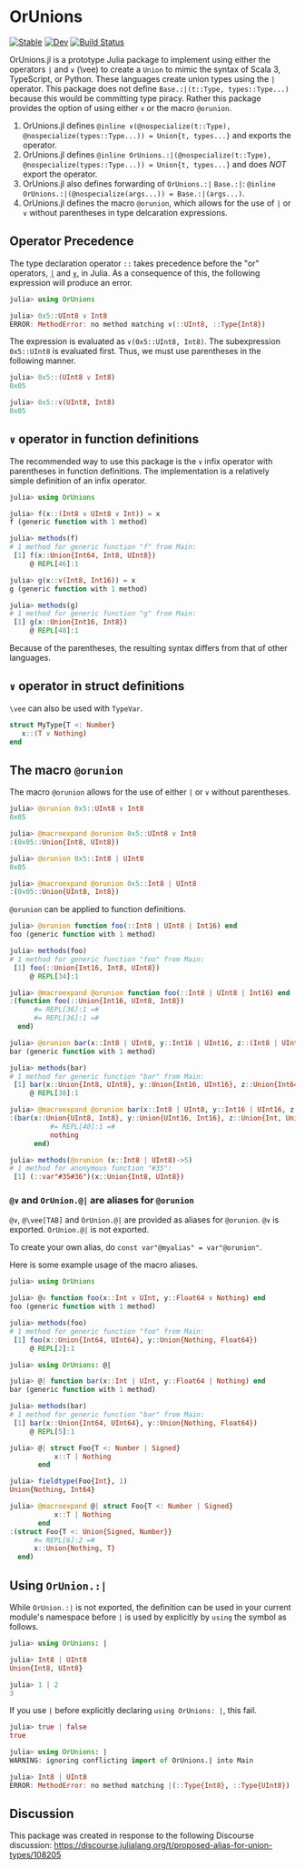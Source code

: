 # OrUnions

[![Stable](https://img.shields.io/badge/docs-stable-blue.svg)](https://mkitti.github.io/OrUnions.jl/stable/)
[![Dev](https://img.shields.io/badge/docs-dev-blue.svg)](https://mkitti.github.io/OrUnions.jl/dev/)
[![Build Status](https://github.com/mkitti/OrUnions.jl/actions/workflows/CI.yml/badge.svg?branch=main)](https://github.com/mkitti/OrUnions.jl/actions/workflows/CI.yml?query=branch%3Amain)

OrUnions.jl is a prototype Julia package to implement using either the operators `|` and `∨` (\vee) to create a `Union` to mimic the syntax of Scala 3, TypeScript, or Python. These languages create union types using the `|` operator. This package does not define `Base.:|(t::Type, types::Type...)` because this would be committing type piracy. Rather this package provides the option of using either `∨` or the macro `@orunion`.

1. OrUnions.jl defines `@inline ∨(@nospecialize(t::Type), @nospecialize(types::Type...)) = Union{t, types...}` and exports the operator.
2. OrUnions.jl defines `@inline OrUnions.:|(@nospecialize(t::Type), @nospecialize(types::Type...)) = Union{t, types...}` and does *NOT* export the operator.
3. OrUnions.jl also defines forwarding of `OrUnions.:|` `Base.:|`: `@inline OrUnions.:|(@nospecialize(args...)) = Base.:|(args...)`.
4. OrUnions.jl defines the macro `@orunion`, which allows for the use of `|` or `∨` without parentheses in type delcaration expressions.

## Operator Precedence

The type declaration operator `::` takes precedence before the "or" operators, [`|`](https://github.com/JuliaLang/JuliaSyntax.jl/blob/a6f2d1580f7bbad11822033e8c83e607aa31f100/src/kinds.jl#L632) and [`∨`](https://github.com/JuliaLang/JuliaSyntax.jl/blob/a6f2d1580f7bbad11822033e8c83e607aa31f100/src/kinds.jl#L634), in Julia. As a consequence of this, the following expression will produce an error.

```julia
julia> using OrUnions

julia> 0x5::UInt8 ∨ Int8
ERROR: MethodError: no method matching ∨(::UInt8, ::Type{Int8})
```

The expression is evaluated as `∨(0x5::UInt8, Int8)`. The subexpression `0x5::UInt8` is evaluated first. Thus, we must use parentheses in the following manner.

```julia
julia> 0x5::(UInt8 ∨ Int8)
0x05

julia> 0x5::∨(UInt8, Int8)
0x05
```

## `∨` operator in function definitions

The recommended way to use this package is the `∨` infix operator with parentheses in function definitions. The implementation is a relatively simple definition of an infix operator.

```julia
julia> using OrUnions

julia> f(x::(Int8 ∨ UInt8 ∨ Int)) = x
f (generic function with 1 method)

julia> methods(f)
# 1 method for generic function "f" from Main:
 [1] f(x::Union{Int64, Int8, UInt8})
     @ REPL[46]:1

julia> g(x::∨(Int8, Int16)) = x
g (generic function with 1 method)

julia> methods(g)
# 1 method for generic function "g" from Main:
 [1] g(x::Union{Int16, Int8})
     @ REPL[48]:1
```

Because of the parentheses, the resulting syntax differs from that of other languages.

## `∨` operator in struct definitions

`\vee` can also be used with `TypeVar`.

```julia
struct MyType{T <: Number}
   x::(T ∨ Nothing)
end
```

## The macro `@orunion`

The macro `@orunion` allows for the use of either `|` or `∨` without parentheses.

```julia
julia> @orunion 0x5::UInt8 ∨ Int8
0x05

julia> @macroexpand @orunion 0x5::UInt8 ∨ Int8
:(0x05::Union{Int8, UInt8})

julia> @orunion 0x5::Int8 | UInt8
0x05

julia> @macroexpand @orunion 0x5::Int8 | UInt8
:(0x05::Union{UInt8, Int8})
```

`@orunion` can be applied to function definitions.

```julia
julia> @orunion function foo(::Int8 | UInt8 | Int16) end
foo (generic function with 1 method)

julia> methods(foo)
# 1 method for generic function "foo" from Main:
 [1] foo(::Union{Int16, Int8, UInt8})
     @ REPL[34]:1

julia> @macroexpand @orunion function foo(::Int8 | UInt8 | Int16) end
:(function foo(::Union{Int16, UInt8, Int8})
      #= REPL[36]:1 =#
      #= REPL[36]:1 =#
  end)

julia> @orunion bar(x::Int8 | UInt8, y::Int16 | UInt16, z::(Int8 | UInt8) | Int) = nothing
bar (generic function with 1 method)

julia> methods(bar)
# 1 method for generic function "bar" from Main:
 [1] bar(x::Union{Int8, UInt8}, y::Union{Int16, UInt16}, z::Union{Int64, Int8, UInt8})
     @ REPL[38]:1

julia> @macroexpand @orunion bar(x::Int8 | UInt8, y::Int16 | UInt16, z::(Int8 | UInt8) | Int) = nothing
:(bar(x::Union{UInt8, Int8}, y::Union{UInt16, Int16}, z::Union{Int, Union{UInt8, Int8}}) = begin
          #= REPL[40]:1 =#
          nothing
      end)

julia> methods(@orunion (x::Int8 | UInt8)->5)
# 1 method for anonymous function "#35":
 [1] (::var"#35#36")(x::Union{Int8, UInt8})
```

### `@∨` and `OrUnion.@|` are aliases for `@orunion`

`@∨`, `@\vee[TAB]` and `OrUnion.@|` are provided as aliases for `@orunion`. `@∨` is exported. `OrUnion.@|` is not exported.

To create your own alias, do `const var"@myalias" = var"@orunion"`.

Here is some example usage of the macro aliases.

```julia
julia> using OrUnions

julia> @∨ function foo(x::Int ∨ UInt, y::Float64 ∨ Nothing) end
foo (generic function with 1 method)

julia> methods(foo)
# 1 method for generic function "foo" from Main:
 [1] foo(x::Union{Int64, UInt64}, y::Union{Nothing, Float64})
     @ REPL[2]:1

julia> using OrUnions: @|

julia> @| function bar(x::Int | UInt, y::Float64 | Nothing) end
bar (generic function with 1 method)

julia> methods(bar)
# 1 method for generic function "bar" from Main:
 [1] bar(x::Union{Int64, UInt64}, y::Union{Nothing, Float64})
     @ REPL[5]:1

julia> @| struct Foo{T <: Number | Signed}
           x::T | Nothing
       end

julia> fieldtype(Foo{Int}, 1)
Union{Nothing, Int64}

julia> @macroexpand @| struct Foo{T <: Number | Signed}
           x::T | Nothing
       end
:(struct Foo{T <: Union{Signed, Number}}
      #= REPL[6]:2 =#
      x::Union{Nothing, T}
  end)
```

## Using `OrUnion.:|`

While `OrUnion.:|` is not exported, the definition can be used in your current module's namespace before `|` is used by explicitly by `using` the symbol as follows.

```julia
julia> using OrUnions: |

julia> Int8 | UInt8
Union{Int8, UInt8}

julia> 1 | 2
3
```

If you use `|` before explicitly declaring `using OrUnions: |`, this fail.

```julia
julia> true | false
true

julia> using OrUnions: |
WARNING: ignoring conflicting import of OrUnions.| into Main

julia> Int8 | UInt8
ERROR: MethodError: no method matching |(::Type{Int8}, ::Type{UInt8})
```

## Discussion

This package was created in response to the following Discourse discussion:
https://discourse.julialang.org/t/proposed-alias-for-union-types/108205
